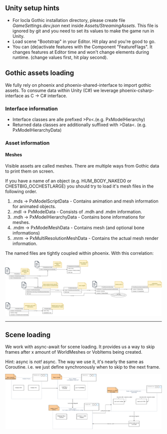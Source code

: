 ## Unity setup hints

* For locla Gothic installation directory, please create file _GameSettings.dev.json_ next inside _Assets/StreamingAssets_. This file is ignored by git and you need to set its values to make the game run in Unity.
* Load scene "Bootstrap" in your Editor. Hit play and you're good to go.
* You can (de)activate features with the Component "FeatureFlags". It changes features at Editor time and won't change elements during runtime. (change values first, hit play second).

## Gothic assets loading

We fully rely on phoenix and phoenix-shared-interface to import gothic assets. To consume data within Unity (C#) we leverage phoenix-csharp-interface as C -> C# interface.

### Interface information

* Interface classes are alle prefixed >Px<.(e.g. PxModelHierarchy)
* Returned data classes are additionally suffixed with >Data<. (e.g. PxModelHierarchyData)

### Asset information

#### Meshes

Visible assets are called meshes. There are multiple ways from Gothic data to print them on screen.

If you have a name of an object (e.g. HUM_BODY_NAKED0 or CHESTBIG_OCCHESTLARGE) you should try to load it's mesh files in the following order.
1. .mds -> PxModelScriptData - Contains animation and mesh information for animated objects.
2. .mdl -> PxModelData - Consists of .mdh and .mdm information.
3. .mdh -> PxModelHierarchyData - Contains bone informations for meshes.
4. .mdm -> PxModelMeshData - Contains mesh (and optional bone informations)
5. .mrm -> PxMultiResolutionMeshData - Contains the actual mesh render information.

The named files are tightly coupled within phoenix. With this correlation:


![Px classes and correlation](./diagrams/PxClasses.drawio.png)

---

## Scene loading

We work with async-await for scene loading. It provides us a way to skip frames after x amount of WorldMeshes or VobItems being created.

Hint: async is _*not!*_ async. The way we use it, it's nearly the same as Coroutine. i.e. we just define synchronously when to skip to the next frame.

![SceneLoading](./diagrams/SceneLoading.drawio.png)
